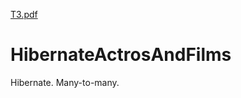 [ТЗ.pdf](https://github.com/DenWorker/HibernateActrosAndFilms/files/11412158/13.%2B.pdf)
# HibernateActrosAndFilms
Hibernate. Many-to-many.
